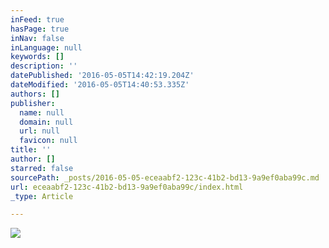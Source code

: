 ```yaml
---
inFeed: true
hasPage: true
inNav: false
inLanguage: null
keywords: []
description: ''
datePublished: '2016-05-05T14:42:19.204Z'
dateModified: '2016-05-05T14:40:53.335Z'
authors: []
publisher:
  name: null
  domain: null
  url: null
  favicon: null
title: ''
author: []
starred: false
sourcePath: _posts/2016-05-05-eceaabf2-123c-41b2-bd13-9a9ef0aba99c.md
url: eceaabf2-123c-41b2-bd13-9a9ef0aba99c/index.html
_type: Article

---
```

![](https://the-grid-user-content.s3-us-west-2.amazonaws.com/34ba3490-8b3f-4648-92cb-41156e833211.png)